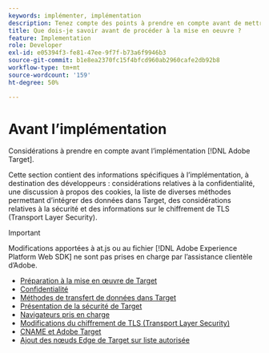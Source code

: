 ```yaml
---
keywords: implémenter, implémentation
description: Tenez compte des points à prendre en compte avant de mettre en oeuvre Adobe Target.
title: Que dois-je savoir avant de procéder à la mise en oeuvre ?
feature: Implementation
role: Developer
exl-id: e05394f3-fe81-47ee-9f7f-b73a6f9946b3
source-git-commit: b1e8ea2370fc15f4bfcd960ab2960cafe2db92b8
workflow-type: tm+mt
source-wordcount: '159'
ht-degree: 50%

---
```


# Avant l’implémentation

Considérations à prendre en compte avant l’implémentation [!DNL Adobe Target].

Cette section contient des informations spécifiques à l’implémentation, à destination des développeurs : considérations relatives à la confidentialité, une discussion à propos des cookies, la liste de diverses méthodes permettant d’intégrer des données dans Target, des considérations relatives à la sécurité et des informations sur le chiffrement de TLS (Transport Layer Security).

>[!IMPORTANT]
>
>Modifications apportées à at.js ou au fichier [!DNL Adobe Experience Platform Web SDK] ne sont pas prises en charge par l’assistance clientèle d’Adobe.

- [Préparation à la mise en œuvre de Target](https://developer.adobe.com/target/before-implement/prepare-to-implement-target/)
- [Confidentialité](https://developer.adobe.com/target/before-implement/privacy/privacy/)
- [Méthodes de transfert de données dans Target](https://developer.adobe.com/target/before-implement/methods-to-get-data-into-target/methods-to-get-data-into-target/)
- [Présentation de la sécurité de Target](https://developer.adobe.com/target/before-implement/target-security-overview/)
- [Navigateurs pris en charge](https://developer.adobe.com/target/before-implement/supported-browsers/)
- [Modifications du chiffrement de TLS (Transport Layer Security)](https://developer.adobe.com/target/before-implement/tls-transport-layer-security-encryption/)
- [CNAME et Adobe Target](https://developer.adobe.com/target/before-implement/implement-cname-support-in-target/)
- [Ajout des nœuds Edge de Target sur liste autorisée](https://developer.adobe.com/target/before-implement/privacy/allowlist-edges/)
